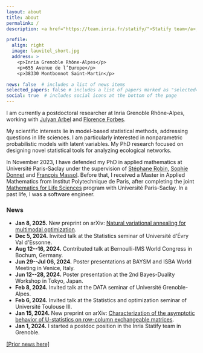```yaml
---
layout: about
title: about
permalink: /
description: <a href="https://team.inria.fr/statify/">Statify team</a>, Inria, Laboratoire Jean Kuntzmann, Université Grenoble Alpes.

profile:
  align: right
  image: lauvitel_short.jpg
  address: >
    <p>Inria Grenoble Rhône-Alpes</p>
    <p>655 Avenue de l’Europe</p>
    <p>38330 Montbonnot Saint-Martin</p>

news: false  # includes a list of news items
selected_papers: false # includes a list of papers marked as "selected={true}"
social: true  # includes social icons at the bottom of the page
---
```


I am currently a postdoctoral researcher at Inria Grenoble Rhône-Alpes, working with [Julyan Arbel](https://www.julyanarbel.com/) and [Florence Forbes](https://mistis.inrialpes.fr/~forbes/). 

My scientific interests lie in model-based statistical methods, addressing questions in life sciences. I am particularly interested in nonparametric probabilistic models with latent variables. My PhD research focused on designing novel statistical tools for analyzing ecological networks.

In November 2023, I have defended my PhD in applied mathematics at Université Paris-Saclay under the supervision of [Stéphane Robin](https://scj-robin.github.io/), [Sophie Donnet](https://sophiedonnet.github.io) and [François Massol](https://sites.google.com/a/polytechnique.org/francoismassol/home). 
Before that, I received a Master in Applied Mathematics from Institut Polytechnique de Paris, after completing the joint [Mathematics for Life Sciences](https://sites.google.com/view/m2-msv/accueil?authuser=0) program with Université Paris-Saclay.
In a past life, I was a software engineer.

### News

- **Jan 8, 2025.** New preprint on arXiv: [Natural variational annealing for multimodal optimization](https://arxiv.org/abs/2501.04667).
- **Dec 5, 2024.** Invited talk at the Statistics seminar of Université d'Évry Val d'Essonne.
- **Aug 12--16, 2024.** Contributed talk at Bernoulli-IMS World Congress in Bochum, Germany.
- **Jun 29--Jul 06, 2024.** Poster presentations at BAYSM and ISBA World Meeting in Venice, Italy.
- **Jun 12--28, 2024.** Poster presentation at the 2nd Bayes-Duality Workshop in Tokyo, Japan.
- **Feb 8, 2024.** Invited talk at the DATA seminar of Université Grenoble-Alpes.
- **Feb 6, 2024.** Invited talk at the Statistics and optimization seminar of Université Toulouse III.
- **Jan 15, 2024.** New preprint on arXiv: [Characterization of the asymptotic behavior of U-statistics on row-column exchangeable matrices](https://arxiv.org/abs/2401.07876).
- **Jan 1, 2024.** I started a postdoc position in the Inria Statify team in Grenoble.

[[Prior news here]](/archives)